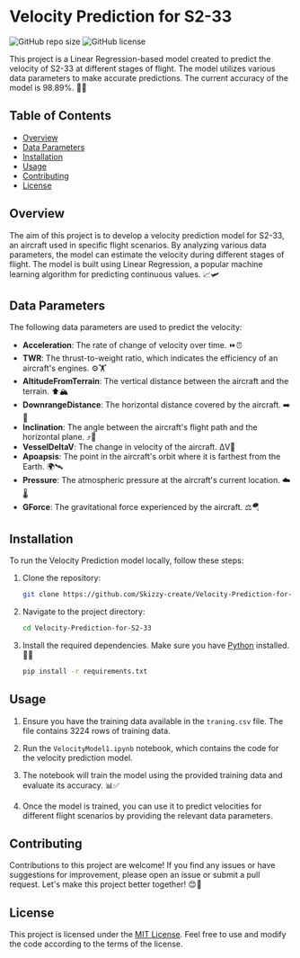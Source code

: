 # Velocity Prediction for S2-33

![GitHub repo size](https://img.shields.io/github/repo-size/Skizzy-create/Velocity-Prediction-for-S2-33)
![GitHub license](https://img.shields.io/github/license/Skizzy-create/Velocity-Prediction-for-S2-33)

This project is a Linear Regression-based model created to predict the velocity of S2-33 at different stages of flight. The model utilizes various data parameters to make accurate predictions. The current accuracy of the model is 98.89%. 🚀🔮

## Table of Contents

- [Overview](#overview)
- [Data Parameters](#data-parameters)
- [Installation](#installation)
- [Usage](#usage)
- [Contributing](#contributing)
- [License](#license)

## Overview

The aim of this project is to develop a velocity prediction model for S2-33, an aircraft used in specific flight scenarios. By analyzing various data parameters, the model can estimate the velocity during different stages of flight. The model is built using Linear Regression, a popular machine learning algorithm for predicting continuous values. 📈🛩️

## Data Parameters

The following data parameters are used to predict the velocity:

- **Acceleration**: The rate of change of velocity over time. ⏩⏰
- **TWR**: The thrust-to-weight ratio, which indicates the efficiency of an aircraft's engines. ⚙️🏋️
- **AltitudeFromTerrain**: The vertical distance between the aircraft and the terrain. ⬆️🏔️
- **DownrangeDistance**: The horizontal distance covered by the aircraft. ➡️📏
- **Inclination**: The angle between the aircraft's flight path and the horizontal plane. ⤴️📐
- **VesselDeltaV**: The change in velocity of the aircraft. ΔV🔀
- **Apoapsis**: The point in the aircraft's orbit where it is farthest from the Earth. 🌍🛰️
- **Pressure**: The atmospheric pressure at the aircraft's current location. ☁️🌡️
- **GForce**: The gravitational force experienced by the aircraft. ⚖️🪂

## Installation

To run the Velocity Prediction model locally, follow these steps:

1. Clone the repository:

   ```bash
   git clone https://github.com/Skizzy-create/Velocity-Prediction-for-S2-33.git
   ```

2. Navigate to the project directory:

   ```bash
   cd Velocity-Prediction-for-S2-33
   ```

3. Install the required dependencies. Make sure you have [Python](https://www.python.org/downloads/) installed. 🐍🔧

   ```bash
   pip install -r requirements.txt
   ```

## Usage

1. Ensure you have the training data available in the `traning.csv` file. The file contains 3224 rows of training data.

2. Run the `VelocityModel1.ipynb` notebook, which contains the code for the velocity prediction model.

3. The notebook will train the model using the provided training data and evaluate its accuracy. 📊✅

4. Once the model is trained, you can use it to predict velocities for different flight scenarios by providing the relevant data parameters.

## Contributing

Contributions to this project are welcome! If you find any issues or have suggestions for improvement, please open an issue or submit a pull request. Let's make this project better together! 😊🤝

## License

This project is licensed under the [MIT License](https://github.com/Skizzy-create/Velocity-Prediction-for-S2-33/blob/main/LICENSE). Feel free to use and modify the code according to the terms of the license.
